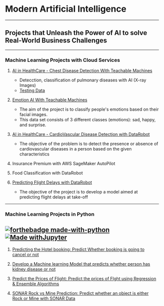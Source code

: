 # Modern Artificial Intelligence  
---
## Projects that Unleash the Power of AI to solve Real-World Business Challenges
---  
### Machine Learning Projects with Cloud Services

1. [AI in HealthCare - Chest Disease Detection With Teachable Machines](https://teachablemachine.withgoogle.com/models/51m9nmioQ/) 
    - Detecction, classification of pulmonary diseases with AI (X-ray Images)
    - [Testing Data](https://drive.google.com/drive/folders/1-CuUumpUn0aP398X21IrwKuHo2NOVHXn)

2. [Emotion AI With Teachable Machines](https://teachablemachine.withgoogle.com/models/RxdCZMbqh/)  

    - The aim of the project is to classify people's emotions based on their facial images. 
    - This data set consists of 3 different classes (emotions): sad, happy, and surprise.

3. [AI in HealthCare - CardioVascular Disease Detection with DataRobot](https://60e50a6d1ff3629d97a994fa.apps2.datarobot.com/?token=H0iBuqYOSo4SffT5Z1sQ1GYN4xboYKDZbZ6RlqJNbqs)

   - The objective of the problem is to detect the presence or absence of cardiovascular diseases in a person based on the given characteristics

4. Insurance Premium with AWS SageMaker AutoPilot

5. Food Classification with DataRobot 

6. [Predicting Flight Delays with DataRobot](https://60e767247e71a6eaa3a03f73.apps2.datarobot.com/?token=vhG83gNWsM-13MCNtNgHtdFrAhrg-SjhC45wWKrpajc)

    - The objective of the project is to develop a model aimed at predicting flight delays at take-off 

---
### Machine Learning Projects in Python  
[![forthebadge made-with-python](http://ForTheBadge.com/images/badges/made-with-python.svg)](https://www.python.org/)  
[![Made withJupyter](https://img.shields.io/badge/Made%20with-Jupyter-orange?style=for-the-badge&logo=Jupyter)](https://jupyter.org/try)  
---  

1. [Predicting the Hotel booking: Predict Whether booking is going to cancel or not](https://github.com/jesussantana/Modern-Artificial-Intelligence/blob/main/notebooks/Predicting%20the%20Hotel%20booking/ML_hotel_booking_Prediction_deploy.ipynb)  

2. [Develop a Machine learning Model that predicts whether person has kidney disease or not](https://github.com/jesussantana/Modern-Artificial-Intelligence/blob/main/notebooks/%20Predict%20status%20of%20Chronic%20kidney%20disease/ML_chronic_Kidney_disease-deploy.ipynb)  

3. [Predict the Prices of Flight: Predict the prices of Flght using Regression & Ensemble Algorithms](https://github.com/jesussantana/Modern-Artificial-Intelligence/blob/main/notebooks/Predict%20the%20Prices%20of%20Flight/ML_flight_price_deploy.ipynb)

4. [SONAR Rock vs Mine Prediction: Predict whether an object is either Rock or Mine with SONAR Data](https://github.com/jesussantana/Modern-Artificial-Intelligence/tree/main/notebooks/SONAR%20Rock%20vs%20Mine%20Prediction)


